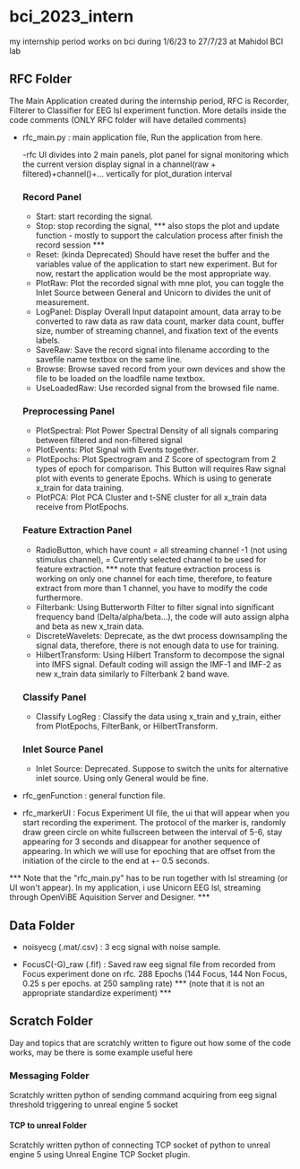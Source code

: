 # bci_2023_intern
my internship period works on bci during 1/6/23 to 27/7/23 at Mahidol BCI lab

## RFC Folder
The Main Application created during the internship period, RFC is Recorder, Filterer to Classifier for EEG lsl experiment function.
 More details inside the code comments (ONLY RFC folder will have detailed comments)

* rfc_main.py : main application file, Run the application from here.

    -rfc UI divides into 2 main panels, plot panel for signal monitoring which the current version display signal in a channel(raw + filtered)+channel()+... vertically for plot_duration interval
    
    ### Record Panel
    * Start: start recording the signal.
    * Stop: stop recording the signal, *** also stops the plot and update function - mostly to support the calculation process after finish the record session ***
    * Reset: (kinda Deprecated) Should have reset the buffer and the variables value of the application to start new experiment. But for now, restart the application would be the most appropriate way.
    * PlotRaw: Plot the recorded signal with mne plot, you can toggle the Inlet Source between General and Unicorn to divides the unit of measurement.
    * LogPanel: Display Overall Input datapoint amount, data array to be converted to raw data as raw data count, marker data count, buffer size, number of streaming channel, and fixation text of the events labels.
    * SaveRaw: Save the record signal into filename according to the savefile name textbox on the same line.
    * Browse: Browse saved record from your own devices and show the file to be loaded on the loadfile name textbox.
    * UseLoadedRaw: Use recorded signal from the browsed file name.

    ### Preprocessing Panel
    * PlotSpectral: Plot Power Spectral Density of all signals comparing between filtered and non-filtered signal
    * PlotEvents: Plot Signal with Events together.
    * PlotEpochs: Plot Spectrogram and Z Score of spectogram from 2 types of epoch for comparison. This Button will requires Raw signal plot with events to generate Epochs. Which is using to generate x_train for data training.
    * PlotPCA: Plot PCA Cluster and t-SNE cluster for all x_train data receive from PlotEpochs.

    ### Feature Extraction Panel
    * RadioButton, which have count = all streaming channel -1 (not using stimulus channel), = Currently selected channel to be used for feature extraction. *** note that feature extraction process is working on only one channel for each time, therefore, to feature extract from more than 1 channel, you have to modify the code furthermore.
    * Filterbank: Using Butterworth Filter to filter signal into significant frequency band (Delta/alpha/beta...), the code will auto assign alpha and beta as new x_train data.
    * DiscreteWavelets: Deprecate, as the dwt process downsampling the signal data, therefore, there is not enough data to use for training.
    * HilbertTransform: Using Hilbert Transform to decompose the signal into IMFS signal. Default coding will assign the IMF-1 and IMF-2 as new x_train data similarly to Filterbank 2 band wave.

    ### Classify Panel
    * Classify LogReg : Classify the data using x_train and y_train, either from PlotEpochs, FilterBank, or HilbertTransform.


    ### Inlet Source Panel
    * Inlet Source: Deprecated. Suppose to switch the units for alternative inlet source. Using only General would be fine.


* rfc_genFunction : general function file.

* rfc_markerUI : Focus Experiment UI file, the ui that will appear when you start recording the experiment. The protocol of the marker is, randomly draw green circle on white fullscreen between the interval of 5-6, stay appearing for 3 seconds and disappear for another sequence of appearing. 
In which we will use for epoching that are offset from the initiation of the circle to the end at +- 0.5 seconds.

*** Note that the "rfc_main.py" has to be run together with lsl streaming (or UI won't appear). In my application, i use Unicorn EEG lsl, streaming through OpenViBE Aquisition Server and Designer. ***

## Data Folder

* noisyecg (.mat/.csv) : 3 ecg signal with noise sample.

* FocusC(-G)_raw (.fif) : Saved raw eeg signal file from recorded from Focus experiment done on rfc. 288 Epochs (144 Focus, 144 Non Focus, 0.25 s per epochs. at 250 sampling rate)
 *** (note that it is not an appropriate standardize experiment) ***

## Scratch Folder

Day and topics that are scratchly written to figure out how some of the code works, may be there is some example useful here
### Messaging Folder

Scratchly written python of sending command acquiring from eeg signal threshold triggering to unreal engine 5 socket

#### TCP to unreal Folder

Scratchly written python of connecting TCP socket of python to unreal engine 5 using Unreal Engine TCP Socket plugin.
